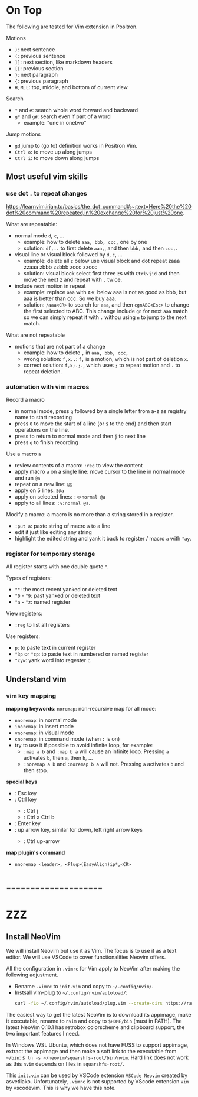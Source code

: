 # On Top

The following are tested for Vim extension in Positron.

Motions
- `)`: next sentence
- `(`: previous sentence
- `]]`: next section, like markdown headers
- `[[`: previous section
- `}`: next paragraph
- `{`: previous paragraph
- `H`, `M`, `L`: top, middle, and bottom of current view.

Search
- `*` and `#`: search whole word forward and backward
- `g*` and `g#`: search even if part of a word
  - example: "one in onetwo"

Jump motions
- `gd` jump to (go to) definition works in Positron Vim. 
- `Ctrl o`: to move up along jumps
- `Ctrl i`: to move down along jumps


## Most useful vim skills

### use dot `.` to repeat changes
https://learnvim.irian.to/basics/the_dot_command#:~:text=Here%20the%20dot%20command%20repeated,in%20exchange%20for%20just%20one.

What are repeatable:
- normal mode `d`, `c`, ...
  - example: how to delete `aaa, bbb, ccc,` one by one
  - solution: `df,..` to first delete `aaa,`, and then `bbb,` and then `ccc,`.
- visual line or visual block followed by `d`, `c`, ...
  - example: delete all `z` below use visual block and dot repeat
    zaaa zzaaa
    zbbb zzbbb
    zccc zzccc
  - solution: visual block select first three `z`s with `Ctrlvjjd` and then move the next z and repeat with `.` twice.
- include `next` motion in repeat
  - example: replace `aaa` with `ABC` below
    aaa is not
    as good as bbb, but aaa is
    better than ccc. So we buy aaa.
  - solution: `/aaa<CR>` to search for `aaa`, and then `cgnABC<Esc>` to change the first selected to ABC. This change include `gn` for next `aaa` match so we can simply repeat it with `.` withou using `n` to jump to the next match.

What are not repeatable
- motions that are not part of a change
  - example: how to delete `,` in `aaa, bbb, ccc,`
  - wrong solution: `f,x..`: `f,` is a motion, which is not part of deletion `x`.
  - correct solution: `f,x;.;.`, which uses `;` to repeat motion and `.` to repeat deletion.

### automation with vim macros
Record a macro
- in normal mode, press `q` followed by a single letter from a-z as registry name to start recording
- press `0` to move the start of a line (or `$` to the end) and then start operations on the line. 
- press <ESC> to return to normal mode and then `j` to next line
- press `q` to finish recording

Use a macro `a`
- review contents of a macro: `:reg` to view the content
- apply macro `a` on a single line: move cursor to the line in normal mode and run `@a`
- repeat on a new line: `@@`
- apply on 5 lines: `5@a`
- apply on selected lines: `:<>normal @a`
- apply to all lines: `:%:normal @a`.

Modify a macro: a macro is no more than a string stored in a register.
- `:put a`: paste string of macro `a` to a line
- edit it just like editing any string
- highlight the edited string and yank it back to register / macro `a` with `"ay`.

### register for temporary storage
All register starts with one double quote `"`.

Types of registers:
- `""`: the most recent yanked or deleted text
- `"0` - `"9`: past yanked or deleted text
- `"a` - `"z`: named register

View registers:
- `:reg` to list all registers

Use registers:
- `p`: to paste text in current register
- `"3p` or `"cp`: to paste text in numbered or named register
- `"cyw`: yank word into regester `c`.

 
## Understand vim

### vim key mapping

**mapping keywords**: `noremap`: non-recursive map for all mode:

- `nnoremap`: in normal mode
- `inoremap`: in insert mode
- `vnoremap`: in visual mode
- `cnoremap`: in command mode (when `:` is on)
- try to use it if possible to avoid infinite loop, for example:
    - `:map a b` and `:map b a` will cause an infinite loop. Pressing `a` activates `b`, then `a`, then `b`, ...
    - `:noremap a b` and `:noremap b a` will not. Pressing `a` activates `b` and then stop.

**special keys**

- <Esc>: Esc key
- <C>: Ctrl key
    - <C-j>: Ctrl j
    - <C-a><C-b>: Ctrl a Ctrl b
- <CR>: Enter key
- <up>: up arrow key, similar for down, left right arrow keys
    - <C><up>: Ctrl up-arrow

**map plugin's command**

- `nnoremap <leader>, <Plug>(EasyAlign)ip*,<CR>`


# --------------------
# ZZZ

## Install NeoVim

We will install Neovim but use it as Vim. The focus is to use it as a text editor. We will use VSCode to cover functionalities Neovim offers.

All the configuration in `.vimrc` for Vim apply to NeoVim after making the following adjustment.

- Rename `.vimrc` to `init.vim` and copy to `~/.config/nvim/`.
- Instsall vim-plug to `~/.config/nvim/autoload/`:
    ```sh
    curl -fLo ~/.config/nvim/autoload/plug.vim --create-dirs https://raw.githubusercontent.com/junegunn/vim-plug/master/plug.vim
    ```
The easiest way to get the latest NeoVim is to download its appimage, make it executable, rename to `nvim` and copy to `$HOME/bin` (must in PATH). The latest NeoVim 0.10.1 has retrobox colorscheme and clipboard support, the two important features I need.

In Windows WSL Ubuntu, which does not have FUSS to support appimage, extract the appimage and then make a soft link to the executable from `~/bin`: `$ ln -s ~/neovim/squarshfs-root/bin/nvim`. Hard link does not work as this `nvim` depends on files in `squarshfs-root/`.

This `init.vim` can be used by VSCode extension `VSCode Neovim` created by asvetliako. Unfortunately, `.vimrc` is not supported by VScode extension `Vim` by vscodevim. This is why we have this note.

